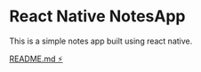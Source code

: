 # React Native NotesApp

This is a simple notes app built using react native.

[README.md ⚡️](https://github.com/manojm97/NotesApp/blob/master/README.md)



